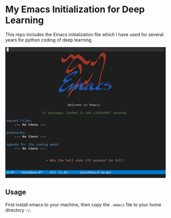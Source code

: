 # My Emacs Initialization for Deep Learning

This repo includes the Emacs initialization file which I have used for several years for python coding of deep learning.

<img src="examples/emacs-new.png" width="600" />


## Usage
First install emacs to your machine, then copy the `.emacs` file to your home directory `~/`.

